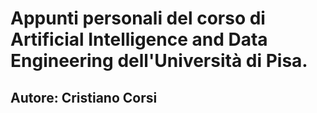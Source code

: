 # Appunti personali del corso di Artificial Intelligence and Data Engineering dell'Università di Pisa.
## Autore: Cristiano Corsi
